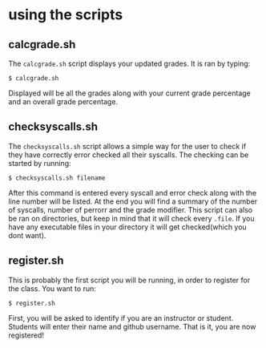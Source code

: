 # using the scripts

## calcgrade.sh
The `calcgrade.sh` script displays your updated grades.
It is ran by typing:
```
$ calcgrade.sh
```
Displayed will be all the grades along with your current grade percentage and an overall grade percentage.  

## checksyscalls.sh
The `checksyscalls.sh` script allows a simple way for the user to check if they have correctly error checked all their syscalls. 
The checking can be started by running:
```
$ checksyscalls.sh filename
```
After this command is entered every syscall and error check along with the line number will be listed.
At the end you will find a summary of the number of syscalls, number of perrorr and the grade modifier.
This script can also be ran on directories, but keep in mind that it will check every `.file`. 
If you have any executable files in your directory it will get checked(which you dont want). 

## register.sh
This is probably the first script you will be running, in order to register for the class.
You want to run:
```
$ register.sh
```
First, you will be asked to identify if you are an instructor or student.
Students will enter their name and github username. That is it, you are now registered!

